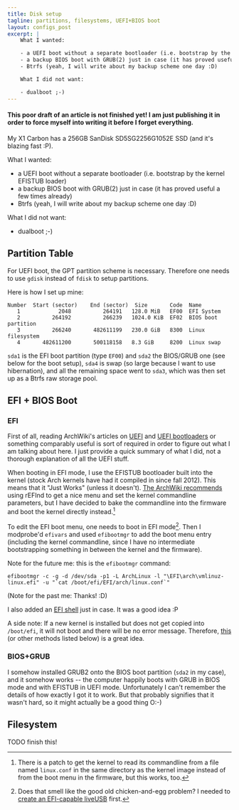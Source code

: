 ```yaml
---
title: Disk setup
tagline: partitions, filesystems, UEFI+BIOS boot
layout: configs_post
excerpt: |
    What I wanted:

    - a UEFI boot without a separate bootloader (i.e. bootstrap by the kernel EFISTUB loader)
    - a backup BIOS boot with GRUB(2) just in case (it has proved useful a few times already)
    - Btrfs (yeah, I will write about my backup scheme one day :D)

    What I did not want:

    - dualboot ;-)
---
```


#### This poor draft of an article is not finished yet! I am just publishing it in order to force myself into writing it before I forget everything.

My X1 Carbon has a 256GB SanDisk SD5SG2256G1052E SSD (and it's blazing fast :P).

What I wanted:

- a UEFI boot without a separate bootloader (i.e. bootstrap by the kernel EFISTUB loader)
- a backup BIOS boot with GRUB(2) just in case (it has proved useful a few times already)
- Btrfs (yeah, I will write about my backup scheme one day :D)

What I did not want:

- dualboot ;-)

Partition Table
---------------

For UEFI boot, the GPT partition scheme is necessary. Therefore one needs to use `gdisk` instead of
`fdisk` to setup partitions.

Here is how I set up mine:

    Number  Start (sector)    End (sector)  Size       Code  Name
       1            2048          264191   128.0 MiB   EF00  EFI System
       2          264192          266239   1024.0 KiB  EF02  BIOS boot partition
       3          266240       482611199   230.0 GiB   8300  Linux filesystem
       4       482611200       500118158   8.3 GiB     8200  Linux swap



`sda1` is the EFI boot partition (type `EF00`) and `sda2` the BIOS/GRUB one (see below for the boot
setup), `sda4` is swap (so large because I want to use hibernation), and all the remaining space
went to `sda3`, which was then set up as a Btrfs raw storage pool.


EFI + BIOS Boot
---------------

### EFI

First of all, reading ArchWiki's articles on [UEFI](https://wiki.archlinux.org/index.php/UEFI) and
[UEFI bootloaders](https://wiki.archlinux.org/index.php/UEFI_Bootloaders) or something comparably
useful is sort of required in order to figure out what I am talking about here. I just provide a
quick summary of what I did, not a thorough explanation of all the UEFI stuff.

When booting in EFI mode, I use the EFISTUB bootloader built into the kernel (stock Arch kernels
have had it compiled in since fall 2012). This means that it "Just Works" (unless it doesn't).
[The ArchWiki recommends](https://wiki.archlinux.org/index.php/Beginners%27_Guide/Installation#For_UEFI_motherboards)
using rEFInd to get a nice menu and set the kernel commandline parameters, but I have decided to
bake the commandline into the firmware and boot the kernel directly instead.[^boot_parameters]

To edit the EFI boot menu, one needs to boot in EFI mode[^boot_chicken]. Then I modprobe'd `efivars`
and used `efibootmgr` to add the boot menu entry (including the kernel commandline, since I have no
intermediate bootstrapping something in between the kernel and the firmware).

Note for the future me: this is the `efibootmgr` command:

    efibootmgr -c -g -d /dev/sda -p1 -L ArchLinux -l "\EFI\arch\vmlinuz-linux.efi" -u "`cat /boot/efi/EFI/arch/linux.conf`"

(Note for the past me: Thanks! :D)

I also added an [EFI shell](https://wiki.archlinux.org/index.php/UEFI#UEFI_Shell) just in case. It
was a good idea :P

A side note: If a new kernel is installed but does not get copied into `/boot/efi`, it will not
boot and there will be no error message. Therefore,
[this](https://wiki.archlinux.org/index.php/UEFI_Bootloaders#Sync_EFISTUB_Kernel_in_UEFISYS_partition_using_Systemd)
(or other methods listed below) is a great idea.

### BIOS+GRUB

I somehow installed GRUB2 onto the BIOS boot partition (`sda2` in my case), and it somehow works --
the computer happily boots with GRUB in BIOS mode and with EFISTUB in UEFI mode. Unfortunately I
can't remember the details of how exactly I got it to work. But that probably signifies that it
wasn't hard, so it might actually be a good thing O:-)

[^boot_parameters]: There is a patch to get the kernel to read its commandline from a file named
`linux.conf` in the same directory as the kernel image instead of from the boot menu in the
firmware, but this works, too.

[^boot_chicken]: Does that smell like the good old chicken-and-egg problem? I needed to
[create an EFI-capable liveUSB](https://wiki.archlinux.org/index.php/UEFI#Create_UEFI_bootable_USB_from_ISO)
first.

Filesystem
----------

TODO finish this!

